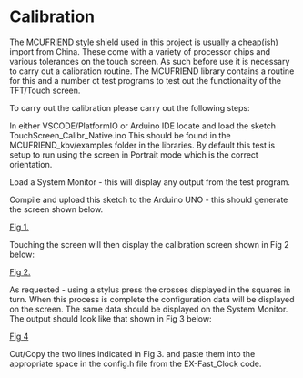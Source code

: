 # Calibration

The MCUFRIEND style shield used in this project is usually a cheap(ish) import from China.  These come with a variety of processor chips and various tolerances on the touch screen.  As such before use it is necessary to carry out a calibration routine.  The MCUFRIEND library contains a routine for this and a number ot test programs to test out the functionality of the TFT/Touch screen.

To carry out the calibration please carry out the following steps:

In either VSCODE/PlatformIO or Arduino IDE locate and load the sketch TouchScreen_Calibr_Native.ino  This should be found in the MCUFRIEND_kbv/examples folder in the libraries.  By default this test is setup to run using the screen in Portrait mode which is the correct orientation.

Load a System Monitor - this will display any output from the test program.

Compile and upload this sketch to the Arduino UNO - this should generate the screen shown below.

[Fig 1.](/_static/images/ex-fastclock/FIG1.png)

Touching the screen will then display the calibration screen shown in Fig 2 below:

[Fig 2.](/_static/images/ex-fastclock/FIG2.png)

As requested - using a stylus press the crosses displayed in the squares in turn.  When this process is complete the configuration data will be displayed on the screen.  The same data should be displayed on the System Monitor.  The output should look like that shown in Fig 3 below:

[Fig 4](/_static/images/ex-fastclock/FIG4.png)

Cut/Copy the two lines indicated in Fig 3. and paste them into the appropriate space in the config.h file from the EX-Fast_Clock code.


